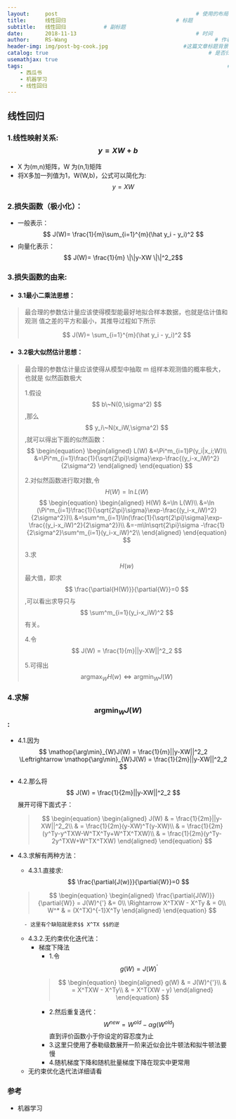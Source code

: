 ```yaml
---
layout:     post   				                            # 使用的布局（不需要改）
title:      线性回归				                   # 标题 
subtitle:   线性回归            # 副标题
date:       2018-11-13 				                        # 时间
author:     RS-Wang 						                      # 作者
header-img: img/post-bg-cook.jpg 	                    #这篇文章标题背景图片
catalog: true 						                            # 是否归档
usemathjax: true
tags:								                                  #标签
    - 西瓜书
    - 机器学习
    - 线性回归
---
```


## 线性回归

### 1.线性映射关系: $$ y = XW + b $$
- X 为(m,n)矩阵，W 为(n,1)矩阵
- 将X多加一列值为1，W(W,b)，公式可以简化为: $$ y = XW $$

### 2.损失函数（极小化）：
- 一般表示：
    $$ J(W)= \frac{1}{m}\sum_{i=1}^{m}(\hat y_i - y_i)^2 $$
- 向量化表示：
    $$ J(W)= \frac{1}{m} \|\|y-XW \|\|^2_2$$

### 3.损失函数的由来:
- #### 3.1最小二乘法思想：
> 最合理的参数估计量应该使得模型能最好地拟合样本数据，也就是估计值和观测
值之差的平方和最小，其推导过程如下所示
>
>$$ J(W)= \sum_{i=1}^{m}(\hat y_i - y_i)^2 $$
- #### 3.2极大似然估计思想：
>最合理的参数估计量应该使得从模型中抽取 m 组样本观测值的概率极大，也就是
似然函数极大
>
>1.假设 $$ b\~N(0,\sigma^2) $$,那么$$ y_i\~N(x_iW,\sigma^2) $$,就可以得出下面的似然函数：
    $$
    \begin{equation}
    \begin{aligned}
    L(W) &=\Pi^m_{i=1}P(y_i|x_i;W)\\
    &=\Pi^m_{i=1}\frac{1}{\sqrt{2\pi}\sigma}\exp-\frac{(y_i-x_iW)^2}{2\sigma^2}
    \end{aligned}
    \end{equation}
    $$
>
>2.对似然函数进行取对数,令 $$ H(W) = \ln L(W) $$
    $$
    \begin{equation}
    \begin{aligned}
    H(W) &=\ln L(W)\\
    &=\ln (\Pi^m_{i=1}\frac{1}{\sqrt{2\pi}\sigma}\exp-\frac{(y_i-x_iW)^2}{2\sigma^2})\\
    &=\sum^m_{i=1}\ln(\frac{1}{\sqrt{2\pi}\sigma}\exp-\frac{(y_i-x_iW)^2}{2\sigma^2})\\
    &=-m\ln\sqrt{2\pi}\sigma -\frac{1}{2\sigma^2}\sum^m_{i=1}(y_i-x_iW)^2\\
    \end{aligned}
    \end{equation}
     $$
>
>3.求 $$ H(w) $$ 最大值，即求 $$ \frac{\partial{H(W)}}{\partial{W}}=0 $$,可以看出求导只与 $$ \sum^m_{i=1}(y_i-x_iW)^2 $$ 有关。
>
>4.令 $$ J(W) = \frac{1}{m}||y-XW||^2_2 $$
>
>5.可得出 $$ \mathop{\arg\max}_{W} H(w) \Leftrightarrow \mathop{\arg\min}_{W}J(W) $$
>

### 4.求解 $$ \mathop{\arg\min}_{W} J(W) $$ : 
- 4.1.因为$$ \mathop{\arg\min}_{W}J(W) = \frac{1}{m}||y-XW||^2_2 \Leftrightarrow \mathop{\arg\min}_{W}J(W) = \frac{1}{2m}||y-XW||^2_2 $$

- 4.2.那么将$$ J(W) = \frac{1}{2m}||y-XW||^2_2 $$展开可得下面式子：
	>
    >$$
    \begin{equation}
    \begin{aligned}
    J(W) & = \frac{1}{2m}||y-XW||^2_2\\
    & = \frac{1}{2m}(y-XW)^T(y-XW)\\
    & = \frac{1}{2m}(y^Ty-y^TXW-W^TX^Ty+W^TX^TXW)\\
    & = \frac{1}{2m}(y^Ty-2y^TXW+W^TX^TXW)
    \end{aligned}
    \end{equation}
    $$
	>
	
- 4.3.求解有两种方法：
    - 4.3.1.直接求:$$ \frac{\partial{J(w)}}{\partial{W}}=0 $$ 
    >$$
    \begin{equation}
    \begin{aligned}
    \frac{\partial{J(W)}}{\partial{W}} = J(W)^{'} &= 0\\
    \Rightarrow X^TXW - X^Ty & = 0\\
    W^* & = (X^TX)^{-1}X^Ty
    \end{aligned}
    \end{equation}
    $$ 
	>
        - 这里有个缺陷就是求$$ X^TX $$的逆
    - 4.3.2.无约束优化迭代法：
        - 梯度下降法
            - 1.令$$ g(W)=J(W)^{'} $$
            >$$
            \begin{equation}
            \begin{aligned}
            g(W) & = J(W)^{'}\\
            & = X^TXW - X^Ty\\
            & = X^T(XW - y)
            \end{aligned}
            \end{equation}
            $$
            - 2.然后重复迭代：$$ W^{new} = W^{old} - \alpha g(W^{old}) $$ 直到评价函数小于你设定的容忍度为止
            - 3.这里只使用了泰勒级数展开一阶来近似会比牛顿法和拟牛顿法要慢
            - 4.随机梯度下降和随机批量梯度下降在现实中更常用
    - 无约束优化迭代法详细请看
### 参考
- 机器学习

